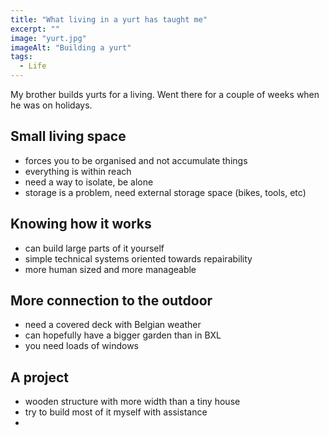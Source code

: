 ```yaml
---
title: "What living in a yurt has taught me"
excerpt: ""
image: "yurt.jpg"
imageAlt: "Building a yurt"
tags:
  - Life
---
```


My brother builds yurts for a living. Went there for a couple of weeks when he was on holidays.

## Small living space

- forces you to be organised and not accumulate things
- everything is within reach
- need a way to isolate, be alone
- storage is a problem, need external storage space (bikes, tools, etc)

## Knowing how it works

- can build large parts of it yourself
- simple technical systems oriented towards repairability
- more human sized and more manageable

## More connection to the outdoor

- need a covered deck with Belgian weather
- can hopefully have a bigger garden than in BXL
- you need loads of windows

## A project

- wooden structure with more width than a tiny house
- try to build most of it myself with assistance
-
